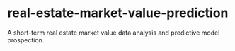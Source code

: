 # real-estate-market-value-prediction


A short-term real estate market value data analysis and predictive model prospection.
